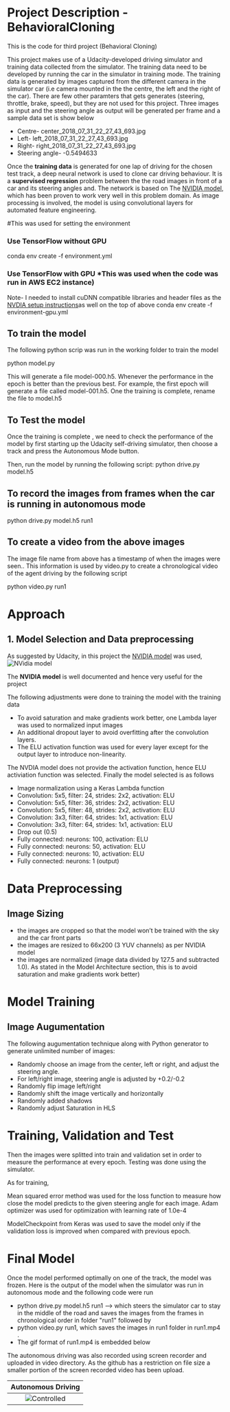 # Project Description - BehavioralCloning
This is the code for third project (Behavioral Cloning)

This project makes use of a Udacity-developed driving simulator and training data collected from the simulator. The training data need to be developed by running the car in the simulator in training mode. The training data is generated by  images captured from the different camera  in the simulator car (i.e camera mounted in the the centre, the left and the right of the car). There are few other paramters that gets generates (steering, throttle, brake, speed), but they are not used for this project.
Three images as input and the steering angle as output will be generated per frame and a sample data set is show below

- Centre- center_2018_07_31_22_27_43_693.jpg
- Left- left_2018_07_31_22_27_43_693.jpg
- Right- right_2018_07_31_22_27_43_693.jpg
- Steering angle- -0.5494633

Once the **training data** is generated for one lap of driving for the chosen test track, a deep neural network is used to clone car driving behaviour. It is a **supervised regression** problem between the the road images in front of a car and its steering angles and.
The network is based on The [NVIDIA model](https://devblogs.nvidia.com/deep-learning-self-driving-cars/), which has been proven to work very well in this problem domain.
As image processing is involved, the model is using convolutional layers for automated feature engineering.

#This was used for setting the environment

### Use TensorFlow without GPU
conda env create -f environment.yml 

### Use TensorFlow with GPU *This was used when the code was run in AWS EC2 instance) # 
Note- I needed to install cuDNN compatible libraries and header files as the [NVDIA setup instructions](https://developer.nvidia.com/rdp/cudnn-archive )as well on the top of above
conda env create -f environment-gpu.yml

## To train the model
The following python scrip was run in the working folder to train the model

python model.py

This will generate a file model-000.h5. Whenever the performance in the epoch is better than the previous best. For example, the first epoch will generate a file called model-001.h5. One the training is complete, rename the file to model.h5


## To Test the model
Once the training is complete , we need to check the performance of the model by first 
starting up the Udacity self-driving simulator, then choose a track and press the Autonomous Mode button. 

Then, run the model by running the following script:
python drive.py model.h5


## To record the images from frames when the car is running in autonomous mode

python drive.py model.h5 run1

## To create a video from the above images

The image file name from above has a timestamp of when the images were seen.. This information is used by video.py to create a chronological video of the agent driving by the following script

python video.py run1


# Approach
## 1. Model Selection and Data preprocessing

As suggested by Udacity, in this project the [NVIDIA model](https://devblogs.nvidia.com/deep-learning-self-driving-cars/) was used,  
![NVidia model](/images/nVidia_model.png)

The **NVIDIA model** is well documented and hence very useful for the project

The following adjustments were done to training the model with the training data
- To avoid saturation and make gradients work better, one Lambda layer was used to normalized input images 
- An additional dropout layer to avoid overfitting after the convolution layers.
- The ELU activation function was used for every layer except for the output layer to introduce non-linearity.

The NVDIA model does not provide the activation function, hence ELU activiation function was selected. Finally the model selected is as follows
- Image normalization using a Keras Lambda function
- Convolution: 5x5, filter: 24, strides: 2x2, activation: ELU
- Convolution: 5x5, filter: 36, strides: 2x2, activation: ELU
- Convolution: 5x5, filter: 48, strides: 2x2, activation: ELU
- Convolution: 3x3, filter: 64, strides: 1x1, activation: ELU
- Convolution: 3x3, filter: 64, strides: 1x1, activation: ELU
- Drop out (0.5)
- Fully connected: neurons: 100, activation: ELU
- Fully connected: neurons: 50, activation: ELU
- Fully connected: neurons: 10, activation: ELU
- Fully connected: neurons: 1 (output)

# Data Preprocessing
## Image Sizing

* the images are cropped so that the model won’t be trained with the sky and the car front parts
* the images are resized to 66x200 (3 YUV channels) as per NVIDIA model
* the images are normalized (image data divided by 127.5 and subtracted 1.0). As stated in the Model Architecture section, this is to avoid saturation and make gradients work better)

# Model Training
## Image Augumentation
The following augumentation technique along with Python generator to generate unlimited number of images:

-  Randomly choose an image from the center, left or right, and adjust the steering angle.
- For left/right image, steering angle is adjusted by +0.2/-0.2
- Randomly flip image left/right
- Randomly shift the image vertically and horizontally
- Randomly added shadows
- Randomly adjust Saturation in HLS


# Training, Validation and Test

Then the images were splitted into train and validation set in order to measure the performance at every epoch. Testing was done using the simulator.

As for training,

 Mean squared error method was used for the loss function to measure how close the model predicts to the given steering angle for each image.
 Adam optimizer was used for optimization with learning rate of 1.0e-4 
 
 ModelCheckpoint from Keras was used to save the model only if the validation loss is improved when compared with previous epoch.

# Final Model

Once the model  performed optimally on one of the track, the model was frozen. 
Here is the output of the model when the simulator was run in autonomous mode and the following code were run
- python drive.py model.h5 run1 --> which steers the simulator car to stay in the middle of the road and saves the images from the frames in chronological order in folder "run1" followed by 
- python video.py run1, which saves the images in run1 folder in run1.mp4 . 
- The gif format of run1.mp4 is embedded below

The autonomous driving was also recorded using screen recorder and uploaded in video directory. As the github has a restriction on file size a smaller portion of the screen recorded video has been upload.


| Autonomous  Driving  | 
|:--------------------:| 
|![Controlled](./Videos/run1.gif) | 



